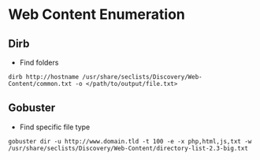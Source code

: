 # Web Content Enumeration

## Dirb

- Find folders
```
dirb http://hostname /usr/share/seclists/Discovery/Web-Content/common.txt -o </path/to/output/file.txt>
```
## Gobuster

- Find specific file type
```
gobuster dir -u http://www.domain.tld -t 100 -e -x php,html,js,txt -w /usr/share/seclists/Discovery/Web-Content/directory-list-2.3-big.txt
```